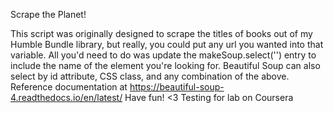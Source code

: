 Scrape the Planet!

This script was originally designed to scrape the titles of books out of my 
Humble Bundle library, but really, you could put any url you wanted into 
that variable. All you'd need to do was update the makeSoup.select('') 
entry to include the name of the element you're looking for. 
Beautiful Soup can also select by id attribute, CSS class, and any 
combination of the above. Reference documentation at 
https://beautiful-soup-4.readthedocs.io/en/latest/
Have fun! <3
Testing for lab on Coursera
